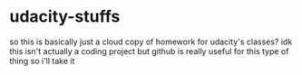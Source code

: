 # udacity-stuffs

so this is basically just a cloud copy of homework for udacity's classes?
idk this isn't actually a coding project but github is really useful for this
type of thing so i'll take it

